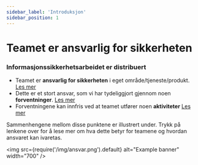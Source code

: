 ```yaml
---
sidebar_label: 'Introduksjon'
sidebar_position: 1
---
```


# Teamet er ansvarlig for sikkerheten



### Informasjonssikkerhetsarbeidet er distribuert
- Teamet er **ansvarlig for sikkerheten** i eget område/tjeneste/produkt. [Les mer](sikkerhetsansvar/distribuertmodell.md)
- Dette er et stort ansvar, som vi har tydeliggjort gjennom noen **forventninger**. [Les mer](sikkerhetsansvar/forventninger.md)
- Forventningene kan innfris ved at teamet utfører noen **aktiviteter** [Les mer](aktiviteter/aktiviteter-intro.md)

Sammenhengene mellom disse punktene er illustrert under. Trykk på lenkene over for å lese mer om hva dette betyr for teamene og hvordan ansvaret kan ivaretas. 

<img
  src={require('/img/ansvar.png').default}
  alt="Example banner"
  width="700"
/>

<!---[Trykk på denne linken ](sikkerhetsansvar/distribuertmodell.md) for å lese mer om hva den distribuerte sikkerhetsmodellen betyr. -->

<!---Nedover på siden kan du lese mer om hvilke aktiviteter som følger av at sikkerhetsansvaret ligger hos teamet. 


:::tip Teamets sikkerhetsansvar og forventninger



Teamet er ansvarlig for: 

- Å identifisere og implementere nødvendige sikkerhetstiltak i egen løsning.
- Innsikt i risiko i egen løsning.
- Personvern i egen løsning. 
- Å besitte nødvendig sikkerhetskompetanse.
- Beredskap og hendelseshåndtering for egen løsning.

Trykk her for å lese mer om hva som ligger i ansvaret, og hvilke konkrete forventninger som stilles til teamet. 

:::
 


:::tip Sikkerhetsaktiviteter

Som følge av sikkerhetsansvaret skal teamene utføre en del sikkerhetsrelaterte akvititeter. Dette omfatter:  

- Gjennomføring og oppfølging av risikovurderinger
- Gjennomføring av personvernvurderinger
- Utarbeide beredskapsrutiner
- Respondere på sikkerhetshendelser

Trykk her for å lese mer om aktiviteten som skal utføres. 

:::

-->
